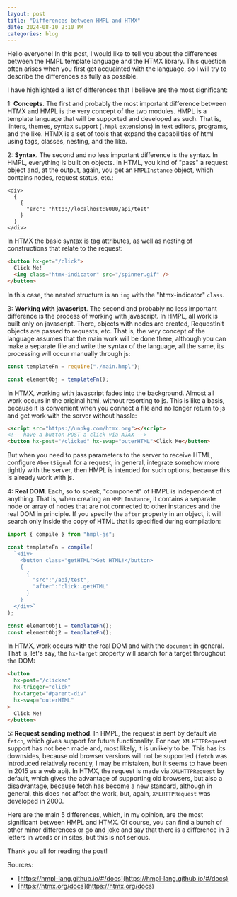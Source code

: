 ```yaml
---
layout: post
title: "Differences between HMPL and HTMX"
date: 2024-08-10 2:10 PM
categories: blog
---
```


Hello everyone! In this post, I would like to tell you about the differences between the HMPL template language and the HTMX library. This question often arises when you first get acquainted with the language, so I will try to describe the differences as fully as possible.

I have highlighted a list of differences that I believe are the most significant:

1: **Concepts**. The first and probably the most important difference between HTMX and HMPL is the very concept of the two modules. HMPL is a template language that will be supported and developed as such. That is, linters, themes, syntax support (`.hmpl` extensions) in text editors, programs, and the like. HTMX is a set of tools that expand the capabilities of html using tags, classes, nesting, and the like.

2: **Syntax**. The second and no less important difference is the syntax. In HMPL, everything is built on objects. In HTML, you kind of "pass" a request object and, at the output, again, you get an `HMPLInstance` object, which contains nodes, request status, etc.:

```hmpl
<div>
  {
    {
      "src": "http://localhost:8000/api/test"
    }
  }
</div>
```

In HTMX the basic syntax is tag attributes, as well as nesting of constructions that relate to the request:

```html
<button hx-get="/click">
  Click Me!
  <img class="htmx-indicator" src="/spinner.gif" />
</button>
```

In this case, the nested structure is an `img` with the "htmx-indicator" `class`.

3: **Working with javascript**. The second and probably no less important difference is the process of working with javascript. In HMPL, all work is built only on javascript. There, objects with nodes are created, RequestInit objects are passed to requests, etc. That is, the very concept of the language assumes that the main work will be done there, although you can make a separate file and write the syntax of the language, all the same, its processing will occur manually through js:

```javascript
const templateFn = require("./main.hmpl");

const elementObj = templateFn();
```

In HTMX, working with javascript fades into the background. Almost all work occurs in the original html, without resorting to js. This is like a basis, because it is convenient when you connect a file and no longer return to js and get work with the server without hassle:

```html
<script src="https://unpkg.com/htmx.org"></script>
<!-- have a button POST a click via AJAX -->
<button hx-post="/clicked" hx-swap="outerHTML">Click Me</button>
```

But when you need to pass parameters to the server to receive HTML, configure `AbortSignal` for a request, in general, integrate somehow more tightly with the server, then HMPL is intended for such options, because this is already work with js.

4: **Real DOM**. Each, so to speak, "component" of HMPL is independent of anything. That is, when creating an `HMPLInstance`, it contains a separate node or array of nodes that are not connected to other instances and the real DOM in principle. If you specify the `after` property in an object, it will search only inside the copy of HTML that is specified during compilation:

```javascript
import { compile } from "hmpl-js";

const templateFn = compile(
  `<div>
    <button class="getHTML">Get HTML!</button>
    { 
      {
        "src":"/api/test",
        "after":"click:.getHTML"
      } 
    }
  </div>`
);

const elementObj1 = templateFn();
const elementObj2 = templateFn();
```

In HTMX, work occurs with the real DOM and with the `document` in general. That is, let's say, the `hx-target` property will search for a target throughout the DOM:

```html
<button
  hx-post="/clicked"
  hx-trigger="click"
  hx-target="#parent-div"
  hx-swap="outerHTML"
>
  Click Me!
</button>
```

5: **Request sending method**. In HMPL, the request is sent by default via `fetch`, which gives support for future functionality. For now, `XMLHTTPRequest` support has not been made and, most likely, it is unlikely to be. This has its downsides, because old browser versions will not be supported (`fetch` was introduced relatively recently, I may be mistaken, but it seems to have been in 2015 as a web api). In HTMX, the request is made via `XMLHTTPRequest` by default, which gives the advantage of supporting old browsers, but also a disadvantage, because fetch has become a new standard, although in general, this does not affect the work, but, again, `XMLHTTPRequest` was developed in 2000.

Here are the main 5 differences, which, in my opinion, are the most significant between HMPL and HTMX. Of course, you can find a bunch of other minor differences or go and joke and say that there is a difference in 3 letters in words or in sites, but this is not serious.

Thank you all for reading the post!

Sources:

- [https://hmpl-lang.github.io/#/docs](https://hmpl-lang.github.io/#/docs)
- [https://htmx.org/docs](https://htmx.org/docs)
